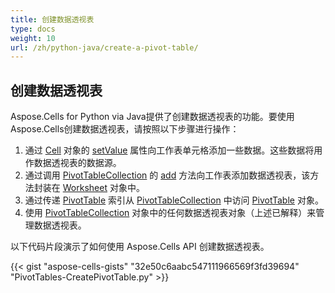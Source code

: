 ```yaml
---
title: 创建数据透视表
type: docs
weight: 10
url: /zh/python-java/create-a-pivot-table/
---
```


## **创建数据透视表**
Aspose.Cells for Python via Java提供了创建数据透视表的功能。要使用Aspose.Cells创建数据透视表，请按照以下步骤进行操作：

1. 通过 [Cell](https://reference.aspose.com/cells/python/asposecells.api/Cell) 对象的 [setValue](https://reference.aspose.com/cells/python/asposecells.api/cell#Value) 属性向工作表单元格添加一些数据。这些数据将用作数据透视表的数据源。
1. 通过调用 [PivotTableCollection](https://reference.aspose.com/cells/python/asposecells.api/PivotTableCollection) 的 [add](https://reference.aspose.com/cells/python/asposecells.api/pivottablecollection#add\(java.lang.Object\)) 方法向工作表添加数据透视表，该方法封装在 [Worksheet](https://reference.aspose.com/cells/python/asposecells.api/Worksheet) 对象中。
1. 通过传递 [PivotTable](https://reference.aspose.com/cells/python/asposecells.api/PivotTable) 索引从 [PivotTableCollection](https://reference.aspose.com/cells/python/asposecells.api/PivotTableCollection) 中访问 [PivotTable](https://reference.aspose.com/cells/python/asposecells.api/PivotTable) 对象。
1. 使用 [PivotTableCollection](https://reference.aspose.com/cells/python/asposecells.api/PivotTableCollection) 对象中的任何数据透视表对象（上述已解释）来管理数据透视表。

以下代码片段演示了如何使用 Aspose.Cells API 创建数据透视表。

{{< gist "aspose-cells-gists" "32e50c6aabc547111966569f3fd39694" "PivotTables-CreatePivotTable.py" >}}
